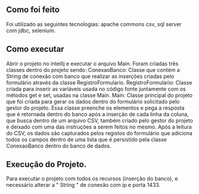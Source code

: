 ## Como foi feito
Foi utilizado as seguintes tecnologias: apache commons csv, sql server com jdbc, selenium.
## Como executar
Abrir o projeto no intellij e executar o arquivo Main.
Foram criadas três classes dentro do projeto sendo:
ConexaoBanco: Classe que contém a String de conexão com banco que realizar as inserções criadas pelo formulário através da classe RegistroFormulario.
RegistroFormulario: Classe criada para inserir as variáveis usada no código fonte juntamente com os métodos get e set, usadas na classe Main.
Main: Classe principal do projeto que foi criada para gerar os dados dentro do formulário solicitado pelo gestor do projeto. Essa classe preenche os elementos e pega a resposta que é retornada dentro do banco após a inserção de cada linha da coluna, que busca dentro de um arquivo CSV, também criado pelo gestor do projeto e deixado com uma das instruções a serem feitos no mesmo. Após a leitura do CSV, os dados são capturados pelos registos do formulário que adiciona todos os campos dentro de uma lista que é persistido pela classe ConexaoBanco dentro do banco de dados.
## Execução do Projeto.
Para executar o projeto com todos os recursos (inserção do banco), e necessário alterar a " String " de conexão com ip e porta 1433.
